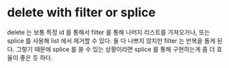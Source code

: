 # delete with filter or splice

delete 는 보통 특정 id 를 통해서 filter 를 통해 나머지 리스트를 가져오거나, 또는 splice 를 사용해 list 에서 제거할 수 있다.
둘 다 나쁘지 않지만 filter 는 반복을 돌게 된다.
그렇기 때문에 splice 를 쓸 수 있는 상황이라면 splice 를 통해 구현하는게 좀 더 효율이 좋은 듯 하다.
